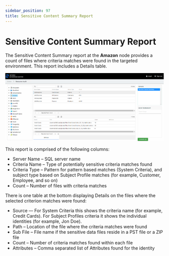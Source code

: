 ```yaml
---
sidebar_position: 97
title: Sensitive Content Summary Report
---
```


# Sensitive Content Summary Report

The Sensitive Content Summary report at the **Amazon** node provides a count of files where criteria matches were found in the targeted environment. This report includes a Details table.

![Sensitive Content Summary report](../../../../../../../static/Content/Resources/Images/Access/InformationCenter/ResourceAudit/AWS/SensitiveContentSummary.png "Sensitive Content Summary report")

This report is comprised of the following columns:

* Server Name – SQL server name
* Criteria Name – Type of potentially sensitive criteria matches found
* Criteria Type – Pattern for pattern based matches (System Criteria), and subject type based on Subject Profile matches (for example, Customer, Employee, and so on)
* Count – Number of files with criteria matches

There is one table at the bottom displaying Details on the files where the selected criterion matches were found:

* Source — For System Criteria this shows the criteria name (for example, Credit Cards). For Subject Profiles criteria it shows the individual identities (for example, Jon Doe).
* Path – Location of the file where the criteria matches were found
* Sub File – File name if the sensitive data files reside in a PST file or a ZIP file
* Count – Number of criteria matches found within each file
* Attributes – Comma separated list of Attributes found for the identity